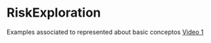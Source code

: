 # RiskExploration
Examples associated to represented about basic conceptos
[Video 1](https://youtu.be/IcrbM1l_BoI)
